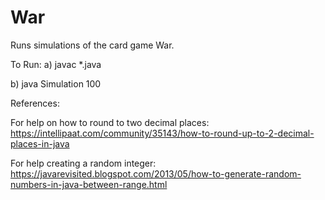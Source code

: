 # War
Runs simulations of the card game War.

To Run: 
a) javac *.java

b) java Simulation 100

References:

For help on how to round to two decimal places:
https://intellipaat.com/community/35143/how-to-round-up-to-2-decimal-places-in-java

For help creating a random integer:
https://javarevisited.blogspot.com/2013/05/how-to-generate-random-numbers-in-java-between-range.html
